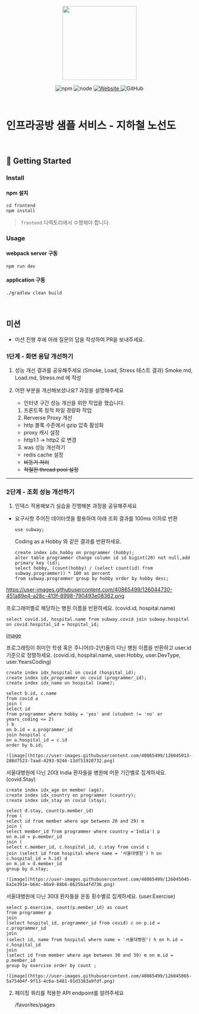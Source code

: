 <p align="center">
    <img width="200px;" src="https://raw.githubusercontent.com/woowacourse/atdd-subway-admin-frontend/master/images/main_logo.png"/>
</p>
<p align="center">
  <img alt="npm" src="https://img.shields.io/badge/npm-%3E%3D%205.5.0-blue">
  <img alt="node" src="https://img.shields.io/badge/node-%3E%3D%209.3.0-blue">
  <a href="https://edu.nextstep.camp/c/R89PYi5H" alt="nextstep atdd">
    <img alt="Website" src="https://img.shields.io/website?url=https%3A%2F%2Fedu.nextstep.camp%2Fc%2FR89PYi5H">
  </a>
  <img alt="GitHub" src="https://img.shields.io/github/license/next-step/atdd-subway-service">
</p>

<br>

# 인프라공방 샘플 서비스 - 지하철 노선도

<br>

## 🚀 Getting Started

### Install

#### npm 설치

```
cd frontend
npm install
```

> `frontend` 디렉토리에서 수행해야 합니다.

### Usage

#### webpack server 구동

```
npm run dev
```

#### application 구동

```
./gradlew clean build
```

<br>

## 미션

* 미션 진행 후에 아래 질문의 답을 작성하여 PR을 보내주세요.

### 1단계 - 화면 응답 개선하기

1. 성능 개선 결과를 공유해주세요 (Smoke, Load, Stress 테스트 결과)
   Smoke.md, Load.md, Stress.md 에 작성
2. 어떤 부분을 개선해보셨나요? 과정을 설명해주세요
    - 인터넷 구간 성능 개선을 위한 작업을 했습니다.

    1. 프론트쪽 정적 파일 경량화 작업
    2. Rerverse Proxy 개선

    - http 블록 수준에서 gzip 압축 활성화
    - proxy 캐시 설정
    - http1.1 -> http2 로 변경

    3. was 성능 개선하기

    - redis cache 설정
    - ~~비동기 처리~~
    - ~~적절한 thread pool 설정~~

---

### 2단계 - 조회 성능 개선하기

1. 인덱스 적용해보기 실습을 진행해본 과정을 공유해주세요

* 요구사항 주어진 데이터셋을 활용하여 아래 조회 결과를 100ms 이하로 반환

      use subway;

  Coding as a Hobby 와 같은 결과를 반환하세요.

      create index idx_hobby on programmer (hobby);
      alter table programmer change column id id bigint(20) not null,add primary key (id);
      select hobby, (count(hobby) / (select count(id) from subway.programmer)) * 100 as percent
      from subway.programmer group by hobby order by hobby desc;
      
https://user-images.githubusercontent.com/40865499/126044730-451a89e4-a28c-413f-8998-790493e08362.png



프로그래머별로 해당하는 병원 이름을 반환하세요. (covid.id, hospital.name)

    select covid.id, hospital.name from subway.covid join subway.hospital on covid.hospital_id = hospital_id;
[image](https://user-images.githubusercontent.com/40865499/126044748-6ce85f82-19b0-4bde-85b6-c12a1f78dcad.png)


프로그래밍이 취미인 학생 혹은 주니어(0-2년)들이 다닌 병원 이름을 반환하고 user.id 기준으로 정렬하세요. (covid.id, hospital.name, user.Hobby, user.DevType,
user.YearsCoding)

  
    create index idx_hospital on covid (hospital_id);  
    create index idx_programmer on covid (programmer_id);
    create index idx_name on hospital (name);
    
    select b.id, c.name
    from covid a   
    join (
    select id
    from programmer where hobby = 'yes' and (student != 'no' or years_coding <= 2)
    ) b
    on b.id = a.programmer_id
    join hospital c
    on a.hospital_id = c.id
    order by b.id;
    
    ![image](https://user-images.githubusercontent.com/40865499/126045013-288d7523-7aad-4293-9246-13df51920732.png)


서울대병원에 다닌 20대 India 환자들을 병원에 머문 기간별로 집계하세요. (covid.Stay)

    create index idx_age on member (age);
    create index idx_country on programmer (country);
    create index idx_stay on covid (stay);

    select d.stay, count(p.member_id)
    from (
    select id from member where age between 20 and 29) m
    join (
    select member_id from programmer where country ='India') p
    on m.id = p.member_id
    join (
    select c.member_id, c.hospital_id, c.stay from covid c
    join (select id from hospital where name = '서울대병원') h on c.hospital_id = h.id) d
    on m.id = d.member_id
    group by d.stay;
    
    ![image](https://user-images.githubusercontent.com/40865499/126045045-6a1e391e-b64c-40a9-88b6-8625ba4fd736.png)


서울대병원에 다닌 30대 환자들을 운동 횟수별로 집계하세요. (user.Exercise)

    select p.exercise, count(p.member_id) as count
	from programmer p 
    join 
    (select hospital_id, programmer_id from covid) c on p.id = c.programmer_id
    join
    (select id, name from hospital where name = '서울대병원') h on h.id = c.hospital_id
    join
    (select id from member where age between 30 and 39) m on m.id = p.member_id
    group by exercise order by count ;

	![image](https://user-images.githubusercontent.com/40865499/126045065-5a75404f-9f13-4c6a-b481-91d3383a9fdf.png)




2. 페이징 쿼리를 적용한 API endpoint를 알려주세요


    /favorites/pages



